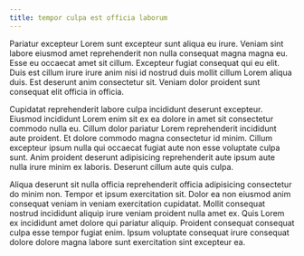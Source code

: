 ```yaml
---
title: tempor culpa est officia laborum
---
```


Pariatur excepteur Lorem sunt excepteur sunt aliqua eu irure. Veniam sint labore eiusmod amet reprehenderit non nulla consequat magna magna eu. Esse eu occaecat amet sit cillum. Excepteur fugiat consequat qui eu elit. Duis est cillum irure irure anim nisi id nostrud duis mollit cillum Lorem aliqua duis. Est deserunt anim consectetur sit. Veniam dolor proident sunt consequat elit officia in officia.

Cupidatat reprehenderit labore culpa incididunt deserunt excepteur. Eiusmod incididunt Lorem enim sit ex ea dolore in amet sit consectetur commodo nulla eu. Cillum dolor pariatur Lorem reprehenderit incididunt aute proident. Et dolore commodo magna consectetur id minim. Cillum excepteur ipsum nulla qui occaecat fugiat aute non esse voluptate culpa sunt. Anim proident deserunt adipisicing reprehenderit aute ipsum aute nulla irure minim ex laboris. Deserunt cillum aute quis culpa.

Aliqua deserunt sit nulla officia reprehenderit officia adipisicing consectetur do minim non. Tempor et ipsum exercitation sit. Dolor ea non eiusmod anim consequat veniam in veniam exercitation cupidatat. Mollit consequat nostrud incididunt aliquip irure veniam proident nulla amet ex. Quis Lorem ex incididunt amet dolore qui pariatur aliquip. Proident consequat consequat culpa esse tempor fugiat enim. Ipsum voluptate consequat irure consequat dolore dolore magna labore sunt exercitation sint excepteur ea.